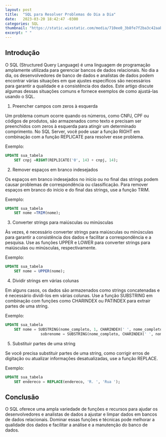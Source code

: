 ```yaml
---
layout: post
title:  "SQL para Resolver Problemas do Dia a Dia"
date:   2023-03-20 18:42:47 -0300
categories: SQL
thumbnail: "https://static.wixstatic.com/media/710ee0_3b8fe7f2ba3c42aab47d316eb866977b~mv2.jpg/v1/fill/w_2916,h_1640,al_c,q_90/710ee0_3b8fe7f2ba3c42aab47d316eb866977b~mv2.webp"
excerpt: " "
---
```


## Introdução

O SQL (Structured Query Language) é uma linguagem de programação amplamente utilizada para gerenciar bancos de dados relacionais. No dia a dia, os desenvolvedores de banco de dados e analistas de dados podem encontrar várias situações em que ajustes específicos são necessários para garantir a qualidade e a consistência dos dados. Este artigo discute algumas dessas situações comuns e fornece exemplos de como ajustá-las usando o SQL.

1. Preencher campos com zeros à esquerda

Um problema comum ocorre quando os números, como CNPJ, CPF ou códigos de produtos, são armazenados como texto e precisam ser preenchidos com zeros à esquerda para atingir um determinado comprimento. No SQL Server, você pode usar a função RIGHT em combinação com a função REPLICATE para resolver esse problema.

Exemplo:

```sql
UPDATE sua_tabela 
    SET cnpj =RIGHT(REPLICATE('0', 14) + cnpj, 14);
```

2. Remover espaços em branco indesejados

Os espaços em branco indesejados no início ou no final das strings podem causar problemas de correspondência ou classificação. Para remover espaços em branco do início e do final das strings, use a função TRIM.

Exemplo:

```sql
UPDATE sua_tabela 
    SET nome =TRIM(nome);
```

3. Converter strings para maiúsculas ou minúsculas

Às vezes, é necessário converter strings para maiúsculas ou minúsculas para garantir a consistência dos dados e facilitar a correspondência e a pesquisa. Use as funções UPPER e LOWER para converter strings para maiúsculas ou minúsculas, respectivamente.

Exemplo:

```sql
UPDATE sua_tabela 
    SET nome = UPPER(nome);
```

4. Dividir strings em várias colunas

Em alguns casos, os dados são armazenados como strings concatenadas e é necessário dividi-los em várias colunas. Use a função SUBSTRING em combinação com funções como CHARINDEX ou PATINDEX para extrair partes de uma string.

Exemplo:

```sql
UPDATE sua_tabela 
    SET nome = SUBSTRING(nome_completo, 1, CHARINDEX(' ', nome_completo) -1),
                sobrenome = SUBSTRING(nome_completo, CHARINDEX(' ', nome_completo) +1, LEN(nome_completo));
```

5. Substituir partes de uma string

Se você precisa substituir partes de uma string, como corrigir erros de digitação ou atualizar informações desatualizadas, use a função REPLACE.

Exemplo:

```sql
UPDATE sua_tabela 
    SET endereco = REPLACE(endereco, 'R. ', 'Rua ');
```

## Conclusão

O SQL oferece uma ampla variedade de funções e recursos para ajudar os desenvolvedores e analistas de dados a ajustar e limpar dados em bancos de dados relacionais. Dominar essas funções e técnicas pode melhorar a qualidade dos dados e facilitar a análise e a manutenção do banco de dados.
